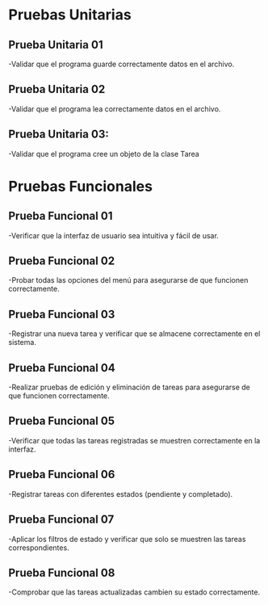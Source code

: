 # Pruebas Unitarias
## Prueba Unitaria 01
-Validar que el programa guarde correctamente datos en el archivo.
## Prueba Unitaria 02
-Validar que el programa lea correctamente datos en el archivo.
## Prueba Unitaria 03: 
-Validar que el programa cree un objeto de la clase Tarea


# Pruebas Funcionales
## Prueba Funcional 01
-Verificar que la interfaz de usuario sea intuitiva y fácil de usar.
## Prueba Funcional 02
-Probar todas las opciones del menú para asegurarse de que funcionen correctamente.
## Prueba Funcional 03
-Registrar una nueva tarea y verificar que se almacene correctamente en el sistema.
## Prueba Funcional 04
-Realizar pruebas de edición y eliminación de tareas para asegurarse de que funcionen correctamente.
## Prueba Funcional 05
-Verificar que todas las tareas registradas se muestren correctamente en la interfaz.
## Prueba Funcional 06
-Registrar tareas con diferentes estados (pendiente y completado).
## Prueba Funcional 07
-Aplicar los filtros de estado y verificar que solo se muestren las tareas correspondientes.
## Prueba Funcional 08
-Comprobar que las tareas actualizadas cambien su estado correctamente.
